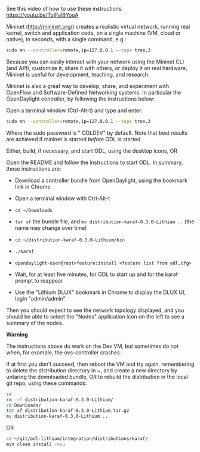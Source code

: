 See this video of how to use these instructions: https://youtu.be/ToIFalBYooA

Mininet (http://mininet.org/) creates a realistic virtual network, running real kernel, switch and application code, on a single machine (VM, cloud or native), in seconds, with a single command, e.g.:

```bash
sudo mn --controller=remote,ip=127.0.0.1 --topo tree,3
```

Because you can easily interact with your network using the Mininet CLI (and API), customize it, share it with others, or deploy it on real hardware, Mininet is useful for development, teaching, and research.

Mininet is also a great way to develop, share, and experiment with OpenFlow and Software-Defined Networking systems. In particular the OpenDaylight controller, by following the instructions below:

Open a terminal window (Ctrl-Alt-t) and type and enter:

```bash
sudo mn --controller=remote,ip=127.0.0.1 --topo tree,3
```

Where the sudo password is " ODLDEV" by default. Note that best results are achieved if mininet is started *before* ODL is started.

Either, build, if necessary, and start ODL, using the desktop icons, OR

Open the README and follow the instructions to start ODL. In summary, those instructions are:

 - Download a controller bundle from OpenDaylight, using the bookmark link in Chrome
 - Open a terminal window with Ctrl-Alt-t
 - `cd ~/Downloads`
 - `tar xf` the bundle file, and `mv distribution-karaf-0.3.0-Lithium ..` (the name may change over time)
 - `cd ~/distribution-karaf-0.3.0-Lithium/bin`
 - `./karaf`
 - `opendaylight-user@root>feature:install <feature list from odl.cfg>`
 - Wait, for at least five minutes, for ODL to start up and for the karaf prompt to reappear

- Use the "Lithium DLUX" bookmark in Chrome to display the DLUX UI, login "admin/admin"

Then you should expect to see the network topology displayed, and you should be able to select the "Nodes" application icon on the left to see a summary of the nodes.

**Warning**

The instructions above do work on the Dev VM, but sometimes do not when, for example, the ovs-controller crashes.

If at first you don't succeed, then reboot the VM and try again, remembering to delete the distribution directory in ~, and create a new directory by untaring the downloaded bundle, OR to rebuild the distribution in the local git repo, using these commands:

```bash
cd
rm -rf distribution-karaf-0.3.0-Lithium/
cd Downloads/
tar xf distribution-karaf-0.3.0-Lithium.tar.gz 
mv distribution-karaf-0.3.0-Lithium ..
```

OR

```bash
cd ~/git/odl-lithium/integration/distributions/karaf/
mvn clean install -nsu
```


